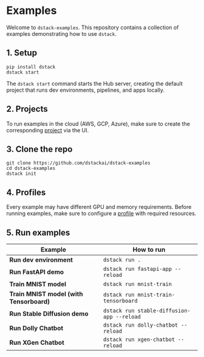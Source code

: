 # Examples

Welcome to `dstack-examples`. This repository contains a collection of examples
demonstrating how to use `dstack`.

## 1. Setup

```shell
pip install dstack
dstack start
```

The `dstack start` command starts the Hub server, creating the default project that runs dev environments, pipelines,
and apps locally.

## 2. Projects

To run examples in the cloud (AWS, GCP, Azure),
make sure to create the corresponding [project](https://dstack.ai/docs/guides/projects/)
via the UI.

## 3. Clone the repo

```shell
git clone https://github.com/dstackai/dstack-examples
cd dstack-examples
dstack init
```

## 4. Profiles

Every example may have different GPU and memory requirements.
Before running examples, make sure to configure a [profile](https://dstack.ai/docs/#defining-profiles) with required
resources.

## 5. Run examples

| Example                                  | How to run                                         |
|------------------------------------------|----------------------------------------------------|
| **Run dev environment**                  | `dstack run .`                                     |
| **Run FastAPI demo**                     | `dstack run fastapi-app --reload`                  |
| **Train MNIST model**                    | `dstack run mnist-train`                           |
| **Train MNIST model (with Tensorboard)** | `dstack run mnist-train-tensorboard`               |
| **Run Stable Diffusion demo**            | `dstack run stable-diffusion-app --reload` |
| **Run Dolly Chatbot**                    | `dstack run dolly-chatbot --reload`        |
| **Run XGen Chatbot**                     | `dstack run xgen-chatbot --reload`         |